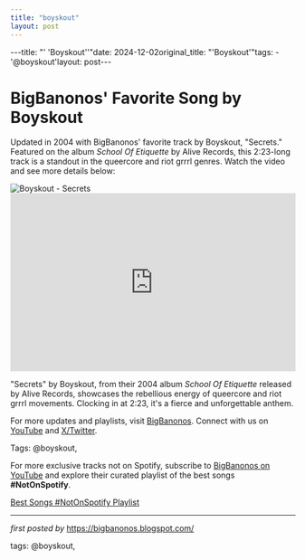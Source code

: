 ```yaml
---
title: "boyskout"
layout: post
---
```

---title: "' 'Boyskout''"date: 2024-12-02original_title: "'Boyskout'"tags:  - '@boyskout'layout: post---<!-- Post Title --><h1 >BigBanonos' Favorite Song by Boyskout</h1> <!-- Introductory Text --><p >Updated in 2004 with BigBanonos' favorite track by Boyskout, "Secrets." Featured on the album *School Of Etiquette* by Alive Records, this 2:23-long track is a standout in the queercore and riot grrrl genres. Watch the video and see more details below:</p> <!-- Featured Image --><div > <img src="https://www.billboard.com/wp-content/uploads/media/BOL4-press-2019-cr-rie-billboard-1548.jpg" alt="Boyskout - Secrets" /></div> <!-- YouTube Video Embed --><div > <iframe width="100%" height="315" src="https://www.youtube.com/embed/tB1yUFBUmgU" title="Boyskout- Secrets" frameborder="0" allow="accelerometer; autoplay; clipboard-write; encrypted-media; gyroscope; picture-in-picture; web-share" referrerpolicy="strict-origin-when-cross-origin" allowfullscreen></iframe></div> <!-- Song Information --><div > <p>"Secrets" by Boyskout, from their 2004 album *School Of Etiquette* released by Alive Records, showcases the rebellious energy of queercore and riot grrrl movements. Clocking in at 2:23, it's a fierce and unforgettable anthem.</p></div> <!-- Footer Links --><div > <p>For more updates and playlists, visit <a href="https://bigbanonos.blogspot.com/" target="_blank">BigBanonos</a>. Connect with us on <a href="https://www.youtube.com/@BigBanonos" target="_blank">YouTube</a> and <a href="https://x.com/bigbanonos" target="_blank">X/Twitter</a>.</p></div> <!-- Tags --><p >Tags: @boyskout,</p><!--Subscribe and Playlist Links--><div>    <p>For more exclusive tracks not on Spotify, subscribe to <a href="https://www.youtube.com/@BigBanonos" target="_blank">BigBanonos on YouTube</a> and explore their curated playlist of the best songs <strong>#NotOnSpotify</strong>.</p>    <p><a href="https://www.youtube.com/playlist?list=PLtuNtuTatqI0kFahUCbtbfenC_ET5O_tr" target="_blank">Best Songs #NotOnSpotify Playlist<br /></a></p></div><hr /><p><em>first posted by</em> <a href="https://bigbanonos.blogspot.com/" rel="noopener" target="_new">https://bigbanonos.blogspot.com/</a></p><p>tags: @boyskout,</p>